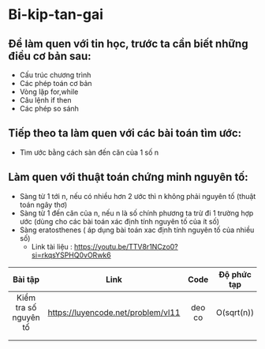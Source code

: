 # Bi-kip-tan-gai

## Để làm quen với tin học, trước ta cần biết những điều cơ bản sau:
- Cấu trúc chương trình
- Các phép toán cơ bản
- Vòng lặp for,while
- Câu lệnh if then
- Các phép so sánh
## Tiếp theo ta làm quen với các bài toán tìm ước:
- Tìm ước bằng cách sàn đến căn của 1 số n
## Làm quen với thuật toán chứng minh nguyên tố:
- Sàng từ 1 tới n, nếu có nhiều hơn 2 ước thì n không phải nguyên tố (thuật toán ngây thơ)
- Sàng từ 1 đến căn của n, nếu n là số chính phương ta trừ đi 1 trường hợp ước (dùng cho các bài toán xác định tính nguyên tố của ít số)
- Sàng eratosthenes ( áp dụng bài toán xac định tính nguyên tố của nhiều số)
  - Link tài liệu : https://youtu.be/TTV8r1NCzo0?si=rkqsYSPHQ0vORwk6


 
|       Bài tập     | Link|     Code        | Độ phức tạp     |
| :------------:|:-------------:|:-------------:|:-----:|
|      Kiểm tra số nguyên tố    |        https://luyencode.net/problem/vl11       |  deo co    |   O(sqrt(n))|
|             |             |     |
|              |             |      |




